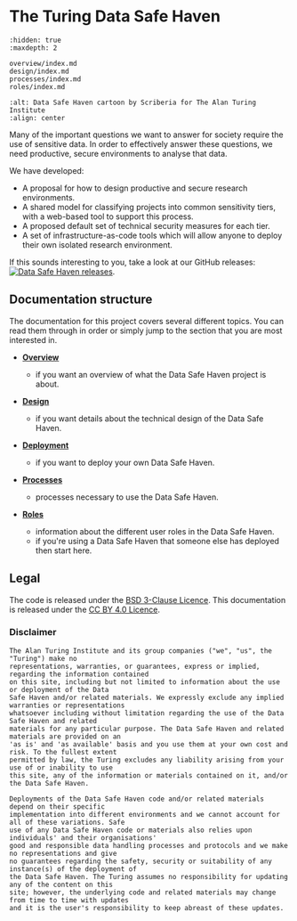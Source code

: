 # The Turing Data Safe Haven

```{toctree}
:hidden: true
:maxdepth: 2

overview/index.md
design/index.md
processes/index.md
roles/index.md
```

```{image} _static/scriberia_diagram.jpg
:alt: Data Safe Haven cartoon by Scriberia for The Alan Turing Institute
:align: center
```

Many of the important questions we want to answer for society require the use of sensitive data.
In order to effectively answer these questions, we need productive, secure environments to analyse that data.

We have developed:

- A proposal for how to design productive and secure research environments.
- A shared model for classifying projects into common sensitivity tiers, with a web-based tool to support this process.
- A proposed default set of technical security measures for each tier.
- A set of infrastructure-as-code tools which will allow anyone to deploy their own isolated research environment.

If this sounds interesting to you, take a look at our GitHub releases: [![Data Safe Haven releases](https://img.shields.io/static/v1?label=Data%20Safe%20Haven&message=Releases&style=flat&logo=github)](https://github.com/alan-turing-institute/data-safe-haven/releases).

## Documentation structure

The documentation for this project covers several different topics.
You can read them through in order or simply jump to the section that you are most interested in.

- [**Overview**](overview/index.md)
    - if you want an overview of what the Data Safe Haven project is about.

- [**Design**](design/index.md)
    - if you want details about the technical design of the Data Safe Haven.

- [**Deployment**](deployment/index.md)
    - if you want to deploy your own Data Safe Haven.

- [**Processes**](processes/index.md)
    - processes necessary to use the Data Safe Haven.

- [**Roles**](roles/index.md)
    - information about the different user roles in the Data Safe Haven.
    - if you're using a Data Safe Haven that someone else has deployed then start here.

## Legal

The code is released under the [BSD 3-Clause Licence](https://opensource.org/licenses/BSD-3-Clause).
This documentation is released under the [CC BY 4.0 Licence](https://creativecommons.org/licenses/by/4.0/).

### Disclaimer

```{warning}
The Alan Turing Institute and its group companies ("we", "us", the "Turing") make no
representations, warranties, or guarantees, express or implied, regarding the information contained
on this site, including but not limited to information about the use or deployment of the Data
Safe Haven and/or related materials. We expressly exclude any implied warranties or representations
whatsoever including without limitation regarding the use of the Data Safe Haven and related
materials for any particular purpose. The Data Safe Haven and related materials are provided on an
'as is' and 'as available' basis and you use them at your own cost and risk. To the fullest extent
permitted by law, the Turing excludes any liability arising from your use of or inability to use
this site, any of the information or materials contained on it, and/or the Data Safe Haven.

Deployments of the Data Safe Haven code and/or related materials depend on their specific
implementation into different environments and we cannot account for all of these variations. Safe
use of any Data Safe Haven code or materials also relies upon individuals' and their organisations'
good and responsible data handling processes and protocols and we make no representations and give
no guarantees regarding the safety, security or suitability of any instance(s) of the deployment of
the Data Safe Haven. The Turing assumes no responsibility for updating any of the content on this
site; however, the underlying code and related materials may change from time to time with updates
and it is the user's responsibility to keep abreast of these updates.
```

